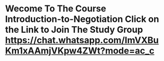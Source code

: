 # Wecome To The Course Introduction-to-Negotiation Click on the Link to Join The Study Group https://chat.whatsapp.com/ImVXBuKm1xAAmjVKpw4ZWt?mode=ac_c
